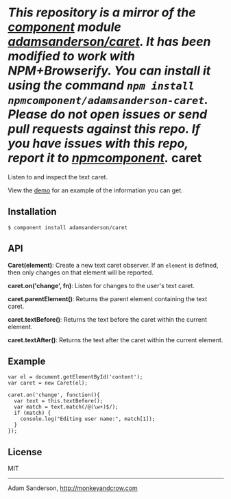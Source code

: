 *This repository is a mirror of the [component](http://component.io) module [adamsanderson/caret](http://github.com/adamsanderson/caret). It has been modified to work with NPM+Browserify. You can install it using the command `npm install npmcomponent/adamsanderson-caret`. Please do not open issues or send pull requests against this repo. If you have issues with this repo, report it to [npmcomponent](https://github.com/airportyh/npmcomponent).*
caret
=====

Listen to and inspect the text caret.

View the [demo](http://adamsanderson.github.com/caret/) for an example of the information you can get.

Installation
------------

    $ component install adamsanderson/caret

API
---

**Caret(element)**: Create a new text caret observer.  If an `element` is defined, then only changes on that element will be reported.

**caret.on('change', fn)**: Listen for changes to the user's text caret.

**caret.parentElement()**: Returns the parent element containing the text caret.

**caret.textBefore()**: Returns the text before the caret within the current element.

**caret.textAfter()**: Returns the text after the caret within the current element.

Example
-------

    var el = document.getElementById('content');
    var caret = new Caret(el);
    
    caret.on('change', function(){
      var text = this.textBefore();
      var match = text.match(/@(\w+)$/);
      if (match) {
        console.log("Editing user name:", match[1]);
      }
    });


License
-------

  MIT

---

Adam Sanderson, http://monkeyandcrow.com